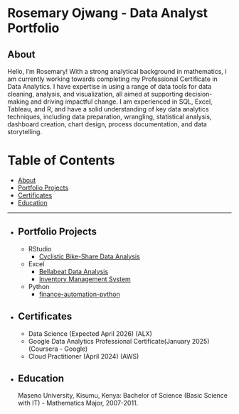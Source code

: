 # Rosemary Ojwang - Data Analyst Portfolio

## About
 Hello, I’m Rosemary! With a strong analytical background in mathematics, I am currently working towards completing my Professional Certificate in Data Analytics. I have expertise in using a range of data tools for data cleaning, analysis, and visualization, all aimed at supporting decision-making and driving impactful change. I am experienced in SQL, Excel, Tableau, and R, and have a solid understanding of key data analytics techniques, including data preparation, wrangling, statistical analysis, dashboard creation, chart design, process documentation, and data storytelling.

# Table of Contents

- [About](#about)
- [Portfolio Projects](#portfolio-projects)
- [Certificates](#certificates)
- [Education](#Education)

---

- ## Portfolio Projects

  - RStudio
      - [Cyclistic Bike-Share Data Analysis](https://github.com/RosemaryOjwang/Cyclistic-Bike-Share-Data-Analysis)
  - Excel
      - [Bellabeat Data Analysis](https://github.com/RosemaryOjwang/Bellabeat-Data-Analysis)
      - [Inventory Management System](https://github.com/RosemaryOjwang/Inventory_Management_System)
  - Python
      - [finance-automation-python](https://github.com/RosemaryOjwang/finance-automation-python)      
        
- ## Certificates
   - Data Science (Expected April 2026) (ALX)
   - Google Data Analytics Professional Certificate(January 2025) (Coursera - Google)
   - Cloud Practitioner (April 2024) (AWS)
     
- ## Education

    Maseno University, Kisumu, Kenya: Bachelor of Science (Basic Science with IT) - Mathematics Major, 2007-2011.


